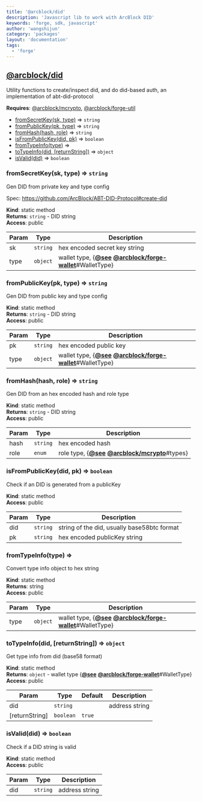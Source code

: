 ```yaml
---
title: '@arcblock/did'
description: 'Javascript lib to work with ArcBlock DID'
keywords: 'forge, sdk, javascript'
author: 'wangshijun'
category: 'packages'
layout: 'documentation'
tags:
  - 'forge'
---
```


<a name="module_@arcblock/did"></a>


## [**@arcblock/did**](https://github.com/arcblock/did)

Utility functions to create/inspect did, and do did-based auth, an implementation of abt-did-protocol

**Requires**: [@arcblock/mcrypto](./mcrypto/), [@arcblock/forge-util](./forge-util/)  

* [fromSecretKey(sk, type)](#fromSecretKey) ⇒ `string`
* [fromPublicKey(pk, type)](#fromPublicKey) ⇒ `string`
* [fromHash(hash, role)](#fromHash) ⇒ `string`
* [isFromPublicKey(did, pk)](#isFromPublicKey) ⇒ `boolean`
* [fromTypeInfo(type)](#fromTypeInfo) ⇒
* [toTypeInfo(did, \[returnString\])](#toTypeInfo) ⇒ `object`
* [isValid(did)](#isValid) ⇒ `boolean`

<a name="fromSecretKey"></a>

### fromSecretKey(sk, type) ⇒ `string`

Gen DID from private key and type config

Spec: <https://github.com/ArcBlock/ABT-DID-Protocol#create-did>

**Kind**: static method  
**Returns**: `string` - DID string  
**Access**: public  

| Param | Type     | Description                                                                                                                         |
| ----- | -------- | ----------------------------------------------------------------------------------------------------------------------------------- |
| sk    | `string` | hex encoded secret key string                                                                                                       |
| type  | `object` | wallet type, {[**@see**](https://github.com/see) [**@arcblock/forge-wallet**](https://github.com/arcblock/forge-wallet)#WalletType} |

<a name="fromPublicKey"></a>

### fromPublicKey(pk, type) ⇒ `string`

Gen DID from public key and type config

**Kind**: static method  
**Returns**: `string` - DID string  
**Access**: public  

| Param | Type     | Description                                                                                                                         |
| ----- | -------- | ----------------------------------------------------------------------------------------------------------------------------------- |
| pk    | `string` | hex encoded public key                                                                                                              |
| type  | `object` | wallet type, {[**@see**](https://github.com/see) [**@arcblock/forge-wallet**](https://github.com/arcblock/forge-wallet)#WalletType} |

<a name="fromHash"></a>

### fromHash(hash, role) ⇒ `string`

Gen DID from an hex encoded hash and role type

**Kind**: static method  
**Returns**: `string` - DID string  
**Access**: public  

| Param | Type     | Description                                                                                                        |
| ----- | -------- | ------------------------------------------------------------------------------------------------------------------ |
| hash  | `string` | hex encoded hash                                                                                                   |
| role  | `enum`   | role type, {[**@see**](https://github.com/see) [**@arcblock/mcrypto**](https://github.com/arcblock/mcrypto)#types} |

<a name="isFromPublicKey"></a>

### isFromPublicKey(did, pk) ⇒ `boolean`

Check if an DID is generated from a publicKey

**Kind**: static method  
**Access**: public  

| Param | Type     | Description                                 |
| ----- | -------- | ------------------------------------------- |
| did   | `string` | string of the did, usually base58btc format |
| pk    | `string` | hex encoded publicKey string                |

<a name="fromTypeInfo"></a>

### fromTypeInfo(type) ⇒

Convert type info object to hex string

**Kind**: static method  
**Returns**: string  
**Access**: public  

| Param | Type     | Description                                                                                                                         |
| ----- | -------- | ----------------------------------------------------------------------------------------------------------------------------------- |
| type  | `object` | wallet type, {[**@see**](https://github.com/see) [**@arcblock/forge-wallet**](https://github.com/arcblock/forge-wallet)#WalletType} |

<a name="toTypeInfo"></a>

### toTypeInfo(did, [returnString]) ⇒ `object`

Get type info from did (base58 format)

**Kind**: static method  
**Returns**: `object` - wallet type {[**@see**](https://github.com/see) [**@arcblock/forge-wallet**](https://github.com/arcblock/forge-wallet)#WalletType}  
**Access**: public  

| Param          | Type      | Default | Description    |
| -------------- | --------- | ------- | -------------- |
| did            | `string`  |         | address string |
| [returnString] | `boolean` | `true`  |                |

<a name="isValid"></a>

### isValid(did) ⇒ `boolean`

Check if a DID string is valid

**Kind**: static method  
**Access**: public  

| Param | Type     | Description    |
| ----- | -------- | -------------- |
| did   | `string` | address string |

  